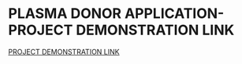 # PLASMA DONOR APPLICATION-PROJECT DEMONSTRATION LINK
    

[PROJECT DEMONSTRATION LINK](https://drive.google.com/file/d/1dZSEdzi1_J97Qnd8Zjllu0QgFg8kr0Ew/view?usp=share_link)
